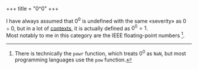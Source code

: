 +++
title = "0^0"
+++

I have always assumed that $0^0$ is undefined with the same «severity» as $0 \div 0$,
but in a lot of [contexts][0_pow_0], it is actually defined as $0^0 = 1$. \
Most notably to me in this category are the IEEE floating-point numbers [^1].

[^1]: There is technically the `powr` function, which treats $0^0$ as `NaN`, but most programming languages use the `pow` function.

[0_pow_0]: https://en.wikipedia.org/wiki/Zero_to_the_power_of_zero#Discrete_exponents
